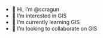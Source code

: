 - 👋 Hi, I’m @scragun
- 👀 I’m interested in GIS
- 🌱 I’m currently learning GIS
- 💞️ I’m looking to collaborate on GIS

<!---
scragun/scragun is a ✨ special ✨ repository because its `README.md` (this file) appears on your GitHub profile.
You can click the Preview link to take a look at your changes.
--->
